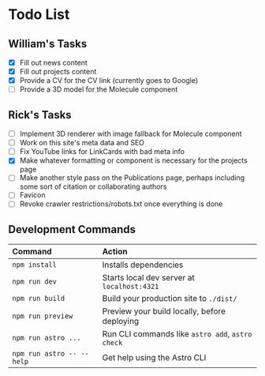 # Todo List

## William's Tasks

- [X] Fill out news content
- [X] Fill out projects content  
- [X] Provide a CV for the CV link (currently goes to Google)
- [ ] Provide a 3D model for the Molecule component

## Rick's Tasks

- [ ] Implement 3D renderer with image fallback for Molecule component
- [ ] Work on this site's meta data and SEO
- [ ] Fix YouTube links for LinkCards with bad meta info
- [X] Make whatever formatting or component is necessary for the projects page
- [ ] Make another style pass on the Publications page, perhaps including some sort of citation or collaborating authors
- [ ] Favicon
- [ ] Revoke crawler restrictions/robots.txt once everything is done

## Development Commands

| Command                   | Action                                           |
| :------------------------ | :----------------------------------------------- |
| `npm install`             | Installs dependencies                            |
| `npm run dev`             | Starts local dev server at `localhost:4321`      |
| `npm run build`           | Build your production site to `./dist/`          |
| `npm run preview`         | Preview your build locally, before deploying     |
| `npm run astro ...`       | Run CLI commands like `astro add`, `astro check` |
| `npm run astro -- --help` | Get help using the Astro CLI                     |
